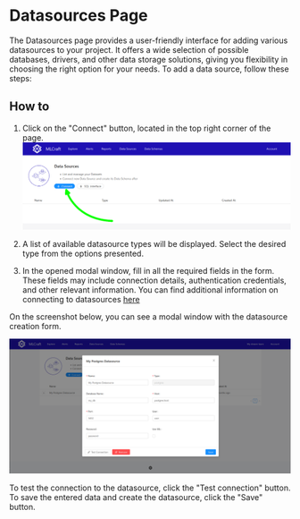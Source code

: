 # Datasources Page

The Datasources page provides a user-friendly interface for adding various datasources to your project. It offers a wide selection of possible databases, drivers, and other data storage solutions, giving you flexibility in choosing the right option for your needs. To add a data source, follow these steps:

## How to

1. Click on the "Connect" button, located in the top right corner of the page.
![Datasource Connect button](/docs/images/datasources1.png)

2. A list of available datasource types will be displayed. Select the desired type from the options presented.

3. In the opened modal window, fill in all the required fields in the form. These fields may include connection details, authentication credentials, and other relevant information.
You can find additional information on connecting to datasources [here](/docs/datasources/)

On the screenshot below, you can see a modal window with the datasource creation form.

![Datasource Creation Form](/docs/images/datasource2.png)

To test the connection to the datasource, click the "Test connection" button. To save the entered data and create the datasource, click the "Save" button.
